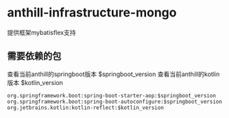# anthill-infrastructure-mongo

提供框架mybatisflex支持

## 需要依赖的包

查看当前anthill的springboot版本 $springboot_version
查看当前anthill的kotlin版本 $kotlin_version

```
org.springframework.boot:spring-boot-starter-aop:$springboot_version
org.springframework.boot:spring-boot-autoconfigure:$springboot_version
org.jetbrains.kotlin:kotlin-reflect:$kotlin_version
```